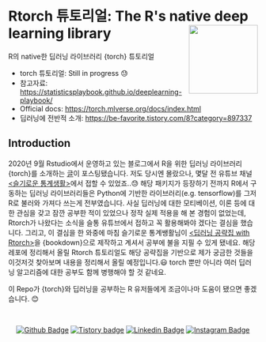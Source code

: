 # Rtorch 튜토리얼: The R's native deep learning library <a href='https://torch.mlverse.org'><img src='man/figures/torch.png' align="right" height="139" /></a>
R의 native한 딥러닝 라이브러리 {torch} 튜토리얼

* torch 튜토리얼: Still in progress :sweat:
* 참고자료: https://statisticsplaybook.github.io/deeplearning-playbook/
* Official docs: https://torch.mlverse.org/docs/index.html
* 딥러닝에 전반적 소개: https://be-favorite.tistory.com/8?category=897337

## Introduction
2020년 9월 Rstudio에서 운영하고 있는 블로그에서 R을 위한 딥러닝 라이브러리 {torch}를 소개하는 [글](https://blog.rstudio.com/2020/09/29/torch/)이 포스팅됐습니다. 저도 당시엔 몰랐으나, 몇달 전 유튜브 채널 [<슬기로운 통계생활>](https://www.youtube.com/c/statisticsplaybook/videos)에서 접할 수 있었죠..:sweat: 해당 패키지가 등장하기 전까지 R에서 구동하는 딥러닝 라이브러리들은 Python에 기반한 라이브러리(e.g. tensorflow)를 그저 R로 불러와 가져다 쓰는게 전부였습니다. 사실 딥러닝에 대한 모티베이션, 이론 등에 대한 관심을 갖고 잠깐 공부한 적이 있었으나 정작 실제 적용을 해 본 경험이 없었는데, Rtorch가 나왔다는 소식을 슬통 유튜브에서 접하고 꼭 활용해봐야 겠다는 결심을 했습니다. 그리고, 이 결심을 한 와중에 마침 슬기로운 통계쌩활님이 [<딥러닝 공략집 with Rtorch>](https://statisticsplaybook.github.io/deeplearning-playbook/)을 {bookdown}으로 제작하고 계셔서 공부에 불을 지필 수 있게 됐네요. 해당 레포에 정리해서 올릴 Rtorch 튜토리얼도 해당 공략집을 기반으로 제가 궁금한 것들을 이것저것 찾아보며 내용을 정리해서 올릴 예정입니다.😃 torch 뿐만 아니라 여러 딥러닝 알고리즘에 대한 공부도 함께 병행해야 할 것 같네요.

이 Repo가 {torch}와 딥러닝을 공부하는 R 유저들에게 조금이나마 도움이 됐으면 좋겠습니다. :blush:

<br>

<div align=center>
 
[![Github Badge](http://img.shields.io/badge/-Github%20profile-black?style=flat-square&logo=github&link=https://github.com/be-favorite)](https://github.com/be-favorite) 
[![Tistory badge](https://img.shields.io/badge/-Tistory%20blog-yellow?style=flat-square&logo=Blogger&link=https://be-favorite.tistory.com/)](https://be-favorite.tistory.com/) 
[![Linkedin Badge](https://img.shields.io/badge/-LinkedIn-blue?style=flat-square&logo=Linkedin&logoColor=white&link=https://www.linkedin.com/in/taemo-bang-8b9999184/)](https://www.linkedin.com/in/taemo-bang-8b9999184/) 
[![Instagram Badge](https://img.shields.io/badge/-Instagram-dd2a7b?style=flat-square&logo=instagram&logoColor=white&link=https://www.instagram.com/qkdxoah/)](https://www.instagram.com/qkdxoah/) 

</div>
